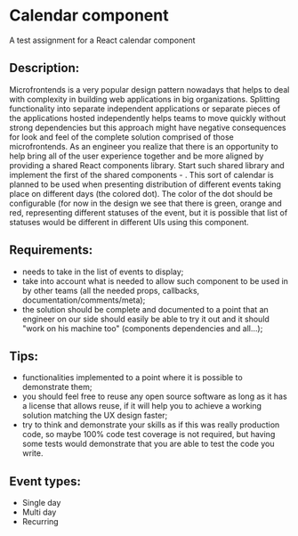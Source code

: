 # Calendar component
A test assignment for a React calendar component
## Description:
Microfrontends is a very popular design pattern nowadays that helps to deal with complexity in building web applications in big organizations. Splitting functionality into separate independent applications or separate pieces of the applications hosted independently helps teams to move quickly without strong dependencies but this approach might have negative consequences for look and feel of the complete solution comprised of those microfrontends. 
As an engineer you realize that there is an opportunity to help bring all of the user experience together and be more aligned by providing a shared React components library. 
Start such shared library and implement the first of the shared components - <CalendarComponent>.
This sort of calendar is planned to be used when presenting distribution of different events taking place on different days (the colored dot). The color of the dot should be configurable (for now in the design we see that there is green, orange and red, representing different statuses of the event, but it is possible that list of statuses would be different in different UIs using this component.

## Requirements:
* needs to take in the list of events to display;
* take into account what is needed to allow such component to be used in by other teams (all the needed props, callbacks, documentation/comments/meta);
* the solution should be complete and documented to a point that an engineer on our side should easily be able to try it out and it should "work on his machine too" (components dependencies and all…);

## Tips:
* functionalities implemented to a point where it is possible to demonstrate them;
* you should feel free to reuse any open source software as long as it has a license that allows reuse, if it will help you to achieve a working solution matching the UX design faster;
* try to think and demonstrate your skills as if this was really production code, so maybe 100% code test coverage is not required, but having some tests would demonstrate that you are able to test the code you write.

## Event types:
* Single day
* Multi day
* Recurring